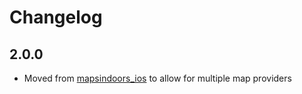 # Changelog

## 2.0.0

* Moved from [mapsindoors_ios](https://pub.dev/packages/mapsindoors_ios) to allow for multiple map providers
